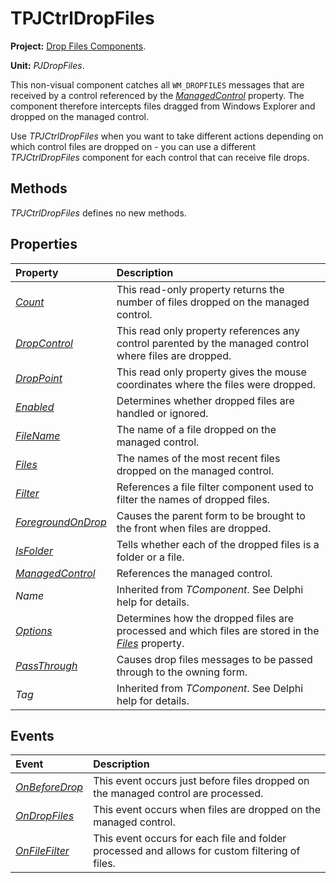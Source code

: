 <a href='Hidden comment: 
$Rev$
$Date$
'></a>

# TPJCtrlDropFiles #

**Project:** [Drop Files Components](DropFilesComponents.md).

**Unit:** _PJDropFiles_.

This non-visual component catches all `WM_DROPFILES` messages that are received by a control referenced by the _[ManagedControl](TPJCtrlDropFilesManagedControl.md)_ property. The component therefore intercepts files dragged from Windows Explorer and dropped on the managed control.

Use _TPJCtrlDropFiles_ when you want to take different actions depending on which control files are dropped on - you can use a different _TPJCtrlDropFiles_ component for each control that can receive file drops.

## Methods ##

_TPJCtrlDropFiles_ defines no new methods.

## Properties ##

| **Property** | **Description** |
|:-------------|:----------------|
| _[Count](TPJCtrlDropFilesCount.md)_ | This read-only property returns the number of files dropped on the managed control. |
| _[DropControl](TPJCtrlDropFilesDropControl.md)_ | This read only property references any control parented by the managed control where files are dropped. |
| _[DropPoint](TPJCtrlDropFilesDropPoint.md)_ | This read only property gives the mouse coordinates where the files were dropped. |
| _[Enabled](TPJCtrlDropFilesEnabled.md)_ | Determines whether dropped files are handled or ignored. |
| _[FileName](TPJCtrlDropFilesFileName.md)_ | The name of a file dropped on the managed control. |
| _[Files](TPJCtrlDropFilesFiles.md)_ | The names of the most recent files dropped on the managed control. |
| _[Filter](TPJCtrlDropFilesFilter.md)_ | References a file filter component used to filter the names of dropped files. |
| _[ForegroundOnDrop](TPJCtrlDropFilesForegroundOnDrop.md)_ | Causes the parent form to be brought to the front when files are dropped. |
| _[IsFolder](TPJCtrlDropFilesIsFolder.md)_ | Tells whether each of the dropped files is a folder or a file. |
| _[ManagedControl](TPJCtrlDropFilesManagedControl.md)_ | References the managed control. |
| _Name_ | Inherited from _TComponent_. See Delphi help for details. |
| _[Options](TPJCtrlDropFilesOptions.md)_ | Determines how the dropped files are processed and which files are stored in the _[Files](TPJCtrlDropFilesFiles.md)_ property. |
| _[PassThrough](TPJCtrlDropFilesPassThrough.md)_ | Causes drop files messages to be passed through to the owning form. |
| _Tag_ | Inherited from _TComponent_. See Delphi help for details. |

## Events ##

| **Event** | **Description** |
|:----------|:----------------|
| _[OnBeforeDrop](TPJCtrlDropFilesOnBeforeDrop.md)_ | This event occurs just before files dropped on the managed control are processed. |
| _[OnDropFiles](TPJCtrlDropFilesOnDropFiles.md)_ | This event occurs when files are dropped on the managed control. |
| _[OnFileFilter](TPJCtrlDropFilesOnFileFilter.md)_ | This event occurs for each file and folder processed and allows for custom filtering of files. |